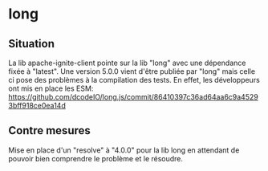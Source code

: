 # long

## Situation

La lib apache-ignite-client pointe sur la lib "long" avec une dépendance fixée à "latest".
Une version 5.0.0 vient d'être publiée par "long" mais celle ci pose des problèmes à la compilation des tests.
En effet, les développeurs ont mis en place les ESM: https://github.com/dcodeIO/long.js/commit/86410397c36ad64aa6c9a45293bff918ce0ea14d

## Contre mesures

Mise en place d'un "resolve" à "4.0.0" pour la lib long en attendant de pouvoir bien comprendre le problème et le résoudre.
